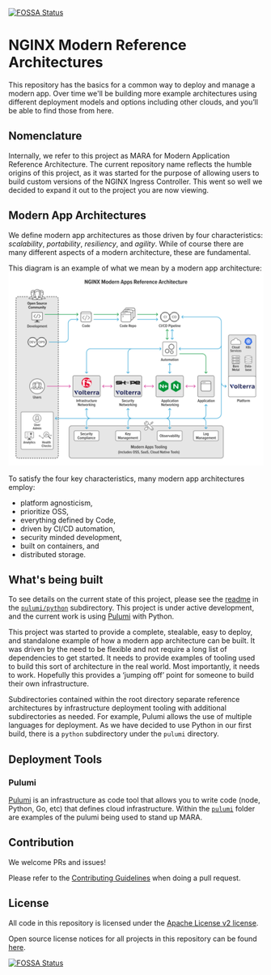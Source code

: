 [![FOSSA Status](https://app.fossa.com/api/projects/custom%2B5618%2Fgit%40github.com%3Anginxinc%2Fkic-reference-architectures.git.svg?type=shield)](https://app.fossa.com/projects/custom%2B5618%2Fgit%40github.com%3Anginxinc%2Fkic-reference-architectures.git?ref=badge_shield)

# NGINX Modern Reference Architectures

This repository has the basics for a common way to deploy and manage a modern app. Over time we'll be building more
example architectures using different deployment models and options including other clouds, and you’ll be able to find
those from here.

## Nomenclature

Internally, we refer to this project as MARA for Modern Application Reference Architecture. The current repository name
reflects the humble origins of this project, as it was started for the purpose of allowing users to build custom
versions of the NGINX Ingress Controller. This went so well we decided to expand it out to the project you are now
viewing.

## Modern App Architectures

We define modern app architectures as those driven by four characteristics: *scalability*, *portability*, *resiliency*,
and *agility*. While of course there are many different aspects of a modern architecture, these are fundamental.

This diagram is an example of what we mean by a modern app architecture:
![Modern Apps Architecture Example Diagram](./docs/DIAG-NGINX-ModernAppsRefArch-04-web-1024x776.svg)

To satisfy the four key characteristics, many modern app architectures employ:

* platform agnosticism,
* prioritize OSS,
* everything defined by Code,
* driven by CI/CD automation,
* security minded development,
* built on containers, and
* distributed storage.

## What's being built

To see details on the current state of this project, please see the
[readme](./pulumi/python/README.md) in the [`pulumi/python`](./pulumi/python) subdirectory. This project is under active
development, and the current work is using [Pulumi](https://www.pulumi.com/) with Python.

This project was started to provide a complete, stealable, easy to deploy, and standalone example of how a modern app
architecture can be built. It was driven by the need to be flexible and not require a long list of dependencies to get
started. It needs to provide examples of tooling used to build this sort of architecture in the real world. Most
importantly, it needs to work. Hopefully this provides a ‘jumping off’ point for someone to build their own
infrastructure.

Subdirectories contained within the root directory separate reference architectures by infrastructure deployment tooling
with additional subdirectories as needed. For example, Pulumi allows the use of multiple languages for deployment. As we
have decided to use Python in our first build, there is a `python` subdirectory under the `pulumi` directory.

## Deployment Tools

### Pulumi

[Pulumi](https://www.pulumi.com/) is an infrastructure as code tool that allows you to write code (node, Python, Go,
etc) that defines cloud infrastructure. Within the [`pulumi`](./pulumi) folder are examples of the pulumi being used to
stand up MARA.

## Contribution

We welcome PRs and issues!

Please refer to the [Contributing Guidelines](CONTRIBUTING.md) when doing a pull request.

## License

All code in this repository is licensed under the
[Apache License v2 license](./LICENSE).

Open source license notices for all projects in this repository can be
found [here](https://app.fossa.com/reports/92595e16-c0b8-4c68-8c76-59696b6ac219).

[![FOSSA Status](https://app.fossa.com/api/projects/custom%2B5618%2Fgit%40github.com%3Anginxinc%2Fkic-reference-architectures.git.svg?type=large)](https://app.fossa.com/projects/custom%2B5618%2Fgit%40github.com%3Anginxinc%2Fkic-reference-architectures.git?ref=badge_large)

